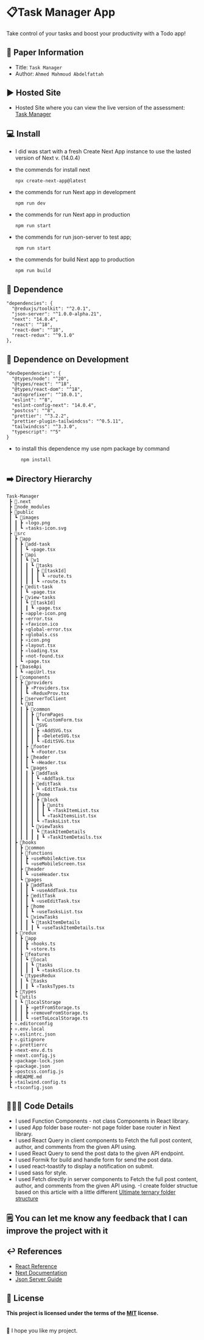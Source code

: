 📋Task Manager App
===
Take control of your tasks and boost your productivity with a Todo app!

## 📝 Paper Information
- Title:  `Task Manager`
- Author:  `Ahmed Mahmoud Abdelfattah`

## ▶️ Hosted Site
- Hosted Site where you can view the live version of the assessment:
   [Task Manager](https://task-manager-task.vercel.app)

## 💻 Install
- I did was start with a fresh Create Next App instance to use the lasted version of Next v. (14.0.4)
- the commends for install next
  ```
  npx create-next-app@latest

  ```

- the commends for run Next app in development
  ```
  npm run dev
  ```
- the commends for run Next app in production
  ```
  npm run start
  ```

- the commends for run json-server to test app;
  ```
  npm run start
  ```

- the commends for build Next app to production
  ```
  npm run build
  ```
## 💽 Dependence

  ```
  "dependencies": {
    "@reduxjs/toolkit": "^2.0.1",
    "json-server": "^1.0.0-alpha.21",
    "next": "14.0.4",
    "react": "^18",
    "react-dom": "^18",
    "react-redux": "^9.1.0"
  },

  ```
## 💽 Dependence on Development
  ```
  "devDependencies": {
    "@types/node": "^20",
    "@types/react": "^18",
    "@types/react-dom": "^18",
    "autoprefixer": "^10.0.1",
    "eslint": "^8",
    "eslint-config-next": "14.0.4",
    "postcss": "^8",
    "prettier": "^3.2.2",
    "prettier-plugin-tailwindcss": "^0.5.11",
    "tailwindcss": "^3.3.0",
    "typescript": "^5"
  }
  ```
- to install this dependence my use npm package by command
  ```
    npm install
  ```
## ➡️ Directory Hierarchy
```
Task-Manager
 ┣ 📂.next
 ┣ 📂node_modules
 ┣ 📂public
 ┃ ┗ 📂images
 ┃ ┃ ┣ ⚛️logo.png
 ┃ ┃ ┗ ⚛️tasks-icon.svg
 ┣ 📂src
 ┃ ┣ 📂app
 ┃ ┃ ┣ 📂add-task
 ┃ ┃ ┃ ┗ ⚛️page.tsx
 ┃ ┃ ┣ 📂api
 ┃ ┃ ┃ ┗ 📂v1
 ┃ ┃ ┃ ┃ ┗ 📂tasks
 ┃ ┃ ┃ ┃ ┃ ┣ 📂[taskId]
 ┃ ┃ ┃ ┃ ┃ ┃ ┗ ⚛️route.ts
 ┃ ┃ ┃ ┃ ┃ ┗ ⚛️route.ts
 ┃ ┃ ┣ 📂edit-task
 ┃ ┃ ┃ ┗ ⚛️page.tsx
 ┃ ┃ ┣ 📂view-tasks
 ┃ ┃ ┃ ┗ 📂[taskId]
 ┃ ┃ ┃ ┃ ┗ ⚛️page.tsx
 ┃ ┃ ┣ ⚛️apple-icon.png
 ┃ ┃ ┣ ⚛️error.tsx
 ┃ ┃ ┣ ⚛️favicon.ico
 ┃ ┃ ┣ ⚛️global-error.tsx
 ┃ ┃ ┣ ⚛️globals.css
 ┃ ┃ ┣ ⚛️icon.png
 ┃ ┃ ┣ ⚛️layout.tsx
 ┃ ┃ ┣ ⚛️loading.tsx
 ┃ ┃ ┣ ⚛️not-found.tsx
 ┃ ┃ ┗ ⚛️page.tsx
 ┃ ┣ 📂baseApi
 ┃ ┃ ┗ ⚛️apiUrl.tsx
 ┃ ┣ 📂components
 ┃ ┃ ┣ 📂providers
 ┃ ┃ ┃ ┣ ⚛️Providers.tsx
 ┃ ┃ ┃ ┗ ⚛️ReduxProv.tsx
 ┃ ┃ ┣ 📂serverToClient
 ┃ ┃ ┗ 📂UI
 ┃ ┃ ┃ ┣ 📂common
 ┃ ┃ ┃ ┃ ┣ 📂formPages
 ┃ ┃ ┃ ┃ ┃ ┗ ⚛️CustomForm.tsx
 ┃ ┃ ┃ ┃ ┗ 📂SVG
 ┃ ┃ ┃ ┃ ┃ ┣ ⚛️AddSVG.tsx
 ┃ ┃ ┃ ┃ ┃ ┣ ⚛️DeleteSVG.tsx
 ┃ ┃ ┃ ┃ ┃ ┗ ⚛️EditSVG.tsx
 ┃ ┃ ┃ ┣ 📂footer
 ┃ ┃ ┃ ┃ ┗ ⚛️Footer.tsx
 ┃ ┃ ┃ ┣ 📂header
 ┃ ┃ ┃ ┃ ┗ ⚛️Header.tsx
 ┃ ┃ ┃ ┗ 📂pages
 ┃ ┃ ┃ ┃ ┣ 📂addTask
 ┃ ┃ ┃ ┃ ┃ ┗ ⚛️AddTask.tsx
 ┃ ┃ ┃ ┃ ┣ 📂editTask
 ┃ ┃ ┃ ┃ ┃ ┗ ⚛️EditTask.tsx
 ┃ ┃ ┃ ┃ ┣ 📂home
 ┃ ┃ ┃ ┃ ┃ ┣ 📂block
 ┃ ┃ ┃ ┃ ┃ ┃ ┣ 📂units
 ┃ ┃ ┃ ┃ ┃ ┃ ┃ ┗ ⚛️TaskItemList.tsx
 ┃ ┃ ┃ ┃ ┃ ┃ ┗ ⚛️TaskItemsList.tsx
 ┃ ┃ ┃ ┃ ┃ ┗ ⚛️TasksList.tsx
 ┃ ┃ ┃ ┃ ┗ 📂viewTasks
 ┃ ┃ ┃ ┃ ┃ ┗ 📂taskItemDetails
 ┃ ┃ ┃ ┃ ┃ ┃ ┗ ⚛️TaskItemDetails.tsx
 ┃ ┣ 📂hooks
 ┃ ┃ ┣ 📂common
 ┃ ┃ ┣ 📂functions
 ┃ ┃ ┃ ┣ ⚛️useMobileActive.tsx
 ┃ ┃ ┃ ┗ ⚛️useMobileScreen.tsx
 ┃ ┃ ┣ 📂header
 ┃ ┃ ┃ ┗ ⚛️useHeader.tsx
 ┃ ┃ ┗ 📂pages
 ┃ ┃ ┃ ┣ 📂addTask
 ┃ ┃ ┃ ┃ ┗ ⚛️useAddTask.tsx
 ┃ ┃ ┃ ┣ 📂editTask
 ┃ ┃ ┃ ┃ ┗ ⚛️useEditTask.tsx
 ┃ ┃ ┃ ┣ 📂home
 ┃ ┃ ┃ ┃ ┗ ⚛️useTasksList.tsx
 ┃ ┃ ┃ ┗ 📂viewTasks
 ┃ ┃ ┃ ┃ ┗ 📂taskItemDetails
 ┃ ┃ ┃ ┃ ┃ ┗ ⚛️useTaskItemDetails.tsx
 ┃ ┣ 📂redux
 ┃ ┃ ┣ 📂app
 ┃ ┃ ┃ ┣ ⚛️hooks.ts
 ┃ ┃ ┃ ┗ ⚛️store.ts
 ┃ ┃ ┣ 📂features
 ┃ ┃ ┃ ┗ 📂local
 ┃ ┃ ┃ ┃ ┗ 📂tasks
 ┃ ┃ ┃ ┃ ┃ ┗ ⚛️tasksSlice.ts
 ┃ ┃ ┗ 📂typesRedux
 ┃ ┃ ┃ ┗ 📂tasks
 ┃ ┃ ┃ ┃ ┗ ⚛️TasksTypes.ts
 ┃ ┣ 📂types
 ┃ ┗ 📂utils
 ┃ ┃ ┗ 📂localStorage
 ┃ ┃ ┃ ┣ ⚛️getFromStorage.ts
 ┃ ┃ ┃ ┣ ⚛️removeFromStorage.ts
 ┃ ┃ ┃ ┗ ⚛️setToLocalStorage.ts
 ┣ ⚛️.editorconfig
 ┣ ⚛️.env.local
 ┣ ⚛️.eslintrc.json
 ┣ ⚛️.gitignore
 ┣ ⚛️.prettierrc
 ┣ ⚛️next-env.d.ts
 ┣ ⚛️next.config.js
 ┣ ⚛️package-lock.json
 ┣ ⚛️package.json
 ┣ ⚛️postcss.config.js
 ┣ ⚛️README.md
 ┣ ⚛️tailwind.config.ts
 ┗ ⚛️tsconfig.json

```

## 👨🏻‍💻 Code Details
- I used Function Components - not class Components in React library.
- I used App folder base router- not page folder base router in Next library.
- I used React Query in client components to Fetch the full post content, author, and comments from the given API using.
- I used React Query to send the post data to the given API endpoint.
- I used Formik for build and handle form for send the post data.
- I used react-toastify to display a notification on submit.
- I used sass for style.
- I used Fetch directly in server components to Fetch the full post content, author, and comments from the given API using.
-I create folder structue based on this article with a little different [Ultimate ternary folder structure](https://nagibaba.medium.com/ultimate-ternary-folder-structure-for-large-react-applications-9bb6882d4372/)

## 🗒️ You can let me know any feedback that I can improve the project with it

## ↩️ References
- [React Reference](https://react.dev/reference/react)
- [Next Documentation](https://nextjs.org/docs)
- [Json Server Guide](https://www.freecodecamp.org/news/json-server-for-frontend-development/)

## 🔑 License
**This project is licensed under the terms of the [MIT](https://choosealicense.com/licenses/mit/) license.**

##
👋 I hope you like my project.
